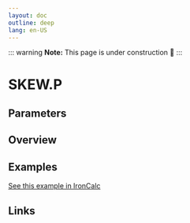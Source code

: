 ```yaml
---
layout: doc
outline: deep
lang: en-US
---
```


::: warning
**Note:** This page is under construction 🚧
:::

# SKEW.P

## Parameters

## Overview

## Examples

[See this example in IronCalc](https://app.ironcalc.com/?filename=skew.p)

## Links